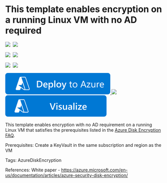 # This template enables encryption on a running Linux VM with no AD required

<IMG SRC="https://azurequickstartsservice.blob.core.windows.net/badges/201-encrypt-running-linux-vm-without-aad/PublicLastTestDate.svg" />&nbsp;
<IMG SRC="https://azurequickstartsservice.blob.core.windows.net/badges/201-encrypt-running-linux-vm-without-aad/PublicDeployment.svg" />&nbsp;

<IMG SRC="https://azurequickstartsservice.blob.core.windows.net/badges/201-encrypt-running-linux-vm-without-aad/FairfaxLastTestDate.svg" />&nbsp;
<IMG SRC="https://azurequickstartsservice.blob.core.windows.net/badges/201-encrypt-running-linux-vm-without-aad/FairfaxDeployment.svg" />&nbsp;

<IMG SRC="https://azurequickstartsservice.blob.core.windows.net/badges/201-encrypt-running-linux-vm-without-aad/BestPracticeResult.svg" />&nbsp;
<IMG SRC="https://azurequickstartsservice.blob.core.windows.net/badges/201-encrypt-running-linux-vm-without-aad/CredScanResult.svg" />&nbsp;

<a href="https://portal.azure.com/#create/Microsoft.Template/uri/https%3A%2F%2Fraw.githubusercontent.com%2Fazure%2Fazure-quickstart-templates%2Fmaster%2F201-encrypt-running-linux-vm-without-aad%2Fazuredeploy.json" target="_blank">
    <img src="https://raw.githubusercontent.com/Azure/azure-quickstart-templates/master/1-CONTRIBUTION-GUIDE/images/deploytoazure.svg"/>
</a>
<a href="https://portal.azure.us/#create/Microsoft.Template/uri/https%3A%2F%2Fraw.githubusercontent.com%2Fazure%2Fazure-quickstart-templates%2Fmaster%2F201-encrypt-running-linux-vm-without-aad%2Fazuredeploy.json" target="_blank">
    <img src="http://azuredeploy.net/AzureGov.png"/>
</a>
<a href="http://armviz.io/#/?load=https%3A%2F%2Fraw.githubusercontent.com%2FAzure%2Fazure-quickstart-templates%2Fmaster%2F201-encrypt-running-linux-vm-without-aad%2Fazuredeploy.json" target="_blank">
    <img src="https://raw.githubusercontent.com/Azure/azure-quickstart-templates/master/1-CONTRIBUTION-GUIDE/images/visualizebutton.svg"/>
</a>

This template enables encryption with no AD requirement on a running Linux VM that satisfies the prerequisites listed in the [Azure Disk Encryption FAQ](https://docs.microsoft.com/en-us/azure/security/azure-security-disk-encryption-faq).

Prerequisites: Create a KeyVault in the same subscription and region as the VM

Tags: AzureDiskEncryption

References:
White paper - https://azure.microsoft.com/en-us/documentation/articles/azure-security-disk-encryption/

